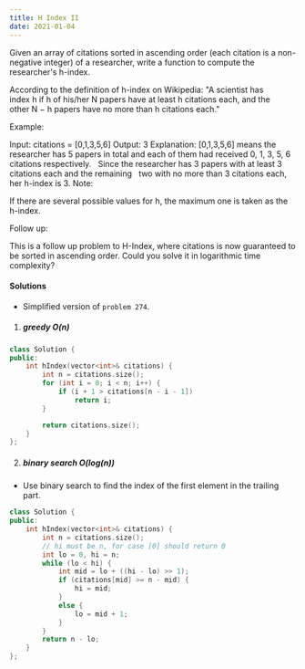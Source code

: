 ```yaml
---
title: H Index II
date: 2021-01-04
---
```

Given an array of citations sorted in ascending order (each citation is a non-negative integer) of a researcher, write a function to compute the researcher's h-index.

According to the definition of h-index on Wikipedia: "A scientist has index h if h of his/her N papers have at least h citations each, and the other N − h papers have no more than h citations each."

Example:

Input: citations = [0,1,3,5,6]
Output: 3 
Explanation: [0,1,3,5,6] means the researcher has 5 papers in total and each of them had 
             received 0, 1, 3, 5, 6 citations respectively. 
             Since the researcher has 3 papers with at least 3 citations each and the remaining 
             two with no more than 3 citations each, her h-index is 3.
Note:

If there are several possible values for h, the maximum one is taken as the h-index.

Follow up:

This is a follow up problem to H-Index, where citations is now guaranteed to be sorted in ascending order.
Could you solve it in logarithmic time complexity?


#### Solutions

- Simplified version of `problem 274`.

1. ##### greedy O(n)

```cpp
class Solution {
public:
    int hIndex(vector<int>& citations) {
        int n = citations.size();
        for (int i = 0; i < n; i++) {
            if (i + 1 > citations[n - i - 1])
                return i;
        }

        return citations.size();
    }
};
```

2. ##### binary search O(log(n))

- Use binary search to find the index of the first element in the trailing part.

```cpp
class Solution {
public:
    int hIndex(vector<int>& citations) {
        int n = citations.size();
        // hi must be n, for case [0] should return 0
        int lo = 0, hi = n;
        while (lo < hi) {
            int mid = lo + ((hi - lo) >> 1);
            if (citations[mid] >= n - mid) {
                hi = mid;
            }
            else {
                lo = mid + 1;
            }
        }
        return n - lo;
    }
};
```